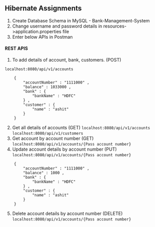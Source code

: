 ## Hibernate Assignments

1) Create Database Schema in MySQL - Bank-Management-System
2) Change username and password details in resources->application.properties file
3) Enter below APIs in Postman

#### REST APIS

1) To add details of account, bank, customers.  (POST)

```localhost:8080/api/v1/accounts```

```
    {
        "accountNumber" : "1111000" ,
        "balance" : 1033000 ,
        "bank" : {
            "bankName" : "HDFC"
        } , 
        "customer" : {
            "name" : "ashit"
        }   
    }
```

2) Get all details of accounts (GET)
   ```localhost:8080/api/v1/accounts```
   ``` localhost:8080/api/v1/customers ```
3) Get account by account number (GET)
   ```localhost:8080/api/v1/accounts/{Pass account number}```
4) Update account details by account number (PUT)
   ```localhost:8080/api/v1/accounts/{Pass account number}```
```
    {
        "accountNumber" : "1111000" ,
        "balance" : 1000 ,
        "bank" : {
            "bankName" : "HDFC"
        } , 
        "customer" : {
            "name" : "ashit"
        }   
    }
```
5) Delete account details by account number (DELETE)
   ``` localhost:8080/api/v1/accounts/{Pass account number} ```
